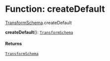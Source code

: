 # Function: createDefault

[TransformSchema](/auto-docs/core/modules/TransformSchema.md).createDefault

**createDefault**(): [`TransformSchema`](/auto-docs/core/interfaces/TransformSchema-1.md)

#### Returns

[`TransformSchema`](/auto-docs/core/interfaces/TransformSchema-1.md)
